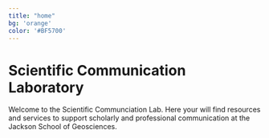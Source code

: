 ```yaml
---
title: "home"
bg: 'orange'
color: '#BF5700'
---
```


# Scientific Communication Laboratory

Welcome to the Scientific Communciation Lab.  Here your will find resources and services to support scholarly and professional communication at the Jackson School of Geosciences.
